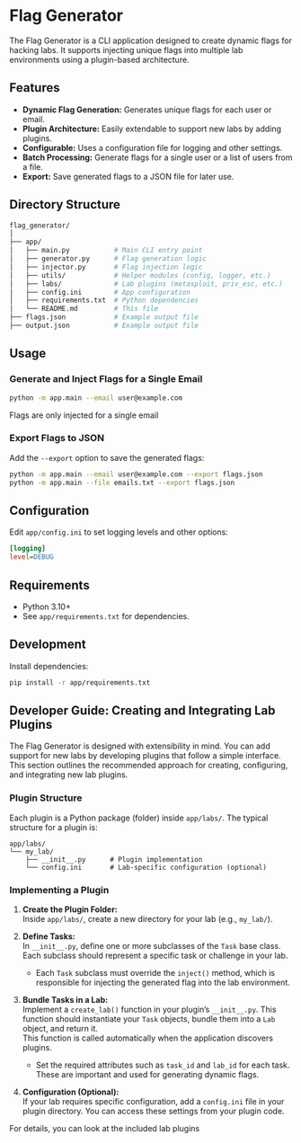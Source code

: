 # Flag Generator

The Flag Generator is a CLI application designed to create dynamic flags for hacking labs. It supports injecting unique flags into multiple lab environments using a plugin-based architecture.

## Features

- **Dynamic Flag Generation:** Generates unique flags for each user or email.
- **Plugin Architecture:** Easily extendable to support new labs by adding plugins.
- **Configurable:** Uses a configuration file for logging and other settings.
- **Batch Processing:** Generate flags for a single user or a list of users from a file.
- **Export:** Save generated flags to a JSON file for later use.

## Directory Structure

```bash
flag_generator/
│
├── app/
│   ├── main.py           # Main CLI entry point
│   ├── generator.py      # Flag generation logic
│   ├── injector.py       # Flag injection logic
│   ├── utils/            # Helper modules (config, logger, etc.)
│   ├── labs/             # Lab plugins (metasploit, priv_esc, etc.)
│   ├── config.ini        # App configuration
│   ├── requirements.txt  # Python dependencies
│   └── README.md         # This file
├── flags.json            # Example output file
├── output.json           # Example output file
```

## Usage

### Generate and Inject Flags for a Single Email

```sh
python -m app.main --email user@example.com
```

Flags are only injected for a single email

### Export Flags to JSON

Add the `--export` option to save the generated flags:

```sh
python -m app.main --email user@example.com --export flags.json
python -m app.main --file emails.txt --export flags.json
```

## Configuration

Edit `app/config.ini` to set logging levels and other options:

```ini
[logging]
level=DEBUG
```

## Requirements

- Python 3.10+
- See `app/requirements.txt` for dependencies.

## Development

Install dependencies:

```sh
pip install -r app/requirements.txt
```

## Developer Guide: Creating and Integrating Lab Plugins

The Flag Generator is designed with extensibility in mind. You can add support for new labs by developing plugins that follow a simple interface. This section outlines the recommended approach for creating, configuring, and integrating new lab plugins.

### Plugin Structure

Each plugin is a Python package (folder) inside `app/labs/`. The typical structure for a plugin is:

```
app/labs/
└── my_lab/
    ├── __init__.py      # Plugin implementation
    └── config.ini       # Lab-specific configuration (optional)
```

### Implementing a Plugin

1. **Create the Plugin Folder:**  
   Inside `app/labs/`, create a new directory for your lab (e.g., `my_lab/`).

2. **Define Tasks:**  
   In `__init__.py`, define one or more subclasses of the `Task` base class. Each subclass should represent a specific task or challenge in your lab.  
   - Each `Task` subclass must override the `inject()` method, which is responsible for injecting the generated flag into the lab environment.
  
3. **Bundle Tasks in a Lab:**  
   Implement a `create_lab()` function in your plugin’s `__init__.py`. This function should instantiate your `Task` objects, bundle them into a `Lab` object, and return it.  
   This function is called automatically when the application discovers plugins.
    - Set the required attributes such as `task_id` and `lab_id` for each task. These are important and used for generating dynamic flags.

4. **Configuration (Optional):**  
   If your lab requires specific configuration, add a `config.ini` file in your plugin directory. You can access these settings from your plugin code.

For details, you can look at the included lab plugins
